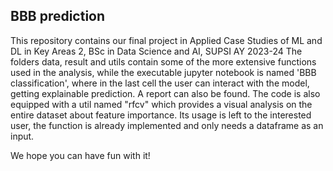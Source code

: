 ## BBB prediction
This repository contains our final project in Applied Case Studies of ML and DL in Key Areas 2, BSc in Data Science and AI, SUPSI AY 2023-24
The folders data, result and utils contain some of the more extensive functions used in the analysis, while the executable jupyter notebook is named 'BBB classification', where in the last cell the user can interact with the model, getting explainable prediction.
A report can also be found.
The code is also equipped with a util named "rfcv" which provides a visual analysis on the entire dataset about feature importance. Its usage is left to the interested user, the function is already implemented and only needs a dataframe as an input. 

We hope you can have fun with it! 

